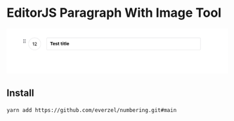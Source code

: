# EditorJS Paragraph With Image Tool

![preview](./preview.png)

## Install
```
yarn add https://github.com/everzel/numbering.git#main
```
